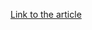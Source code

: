 [Link to the article](https://thehackernews.com/2025/01/oracle-releases-january-2025-patch-to.html)
